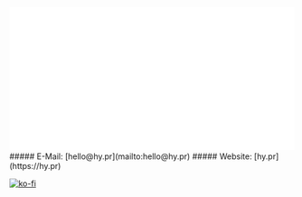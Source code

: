 <img src="test.svg">
##### E-Mail: [hello@hy.pr](mailto:hello@hy.pr)
##### Website: [hy.pr](https://hy.pr)

<!-- Credit: https://github.com/anuraghazra/github-readme-stats --> 
<!-- ![GitHub Stats](https://github-readme-stats.vercel.app/api?username=HYP3RDRIVES&count_private=true&show_icons=true&theme=vue-dark&custom_title=HYP3RDRIVES) -->

[![ko-fi](https://ko-fi.com/img/githubbutton_sm.svg)](https://ko-fi.com/N4N8GGJO2)
